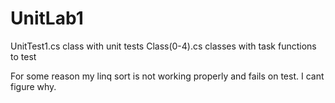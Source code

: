 # UnitLab1
UnitTest1.cs class with unit tests
Class(0-4).cs classes with task functions to test

For some reason my linq sort is not working properly and fails on test.
I cant figure why.
